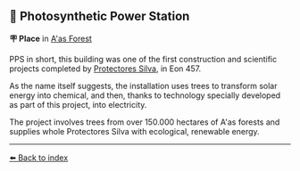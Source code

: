 ## 🌿 Photosynthetic Power Station

**🪧 Place** in [A'as Forest](../refs/aas_forest.md)

PPS in short, this building was one of the first construction and scientific projects completed by [Protectores Silva](../refs/protectores_silva.md), in Eon 457.

As the name itself suggests, the installation uses trees to transform solar energy into chemical, and then, thanks to technology specially developed as part of this project, into electricity.

The project involves trees from over 150.000 hectares of A'as forests and supplies whole Protectores Silva with ecological, renewable energy.


----------
[⬅️ Back to index](/#e470_s)